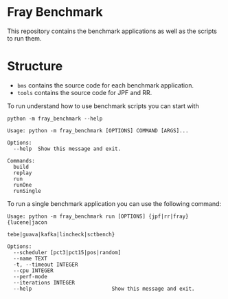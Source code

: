 # Fray Benchmark

This repository contains the benchmark applications as well as the scripts to run them.

# Structure

- `bms` contains the source code for each benchmark application.
- `tools` contains the source code for JPF and RR.


To run understand how to use benchmark scripts you can start with

```
python -m fray_benchmark --help

```

```
Usage: python -m fray_benchmark [OPTIONS] COMMAND [ARGS]...

Options:
  --help  Show this message and exit.

Commands:
  build
  replay
  run
  runOne
  runSingle
```

To run a single benchmark application you can use the following command:

```
Usage: python -m fray_benchmark run [OPTIONS] {jpf|rr|fray} {lucene|jacon
                                    tebe|guava|kafka|lincheck|sctbench}

Options:
  --scheduler [pct3|pct15|pos|random]
  --name TEXT
  -t, --timeout INTEGER
  --cpu INTEGER
  --perf-mode
  --iterations INTEGER
  --help                          Show this message and exit.
```
